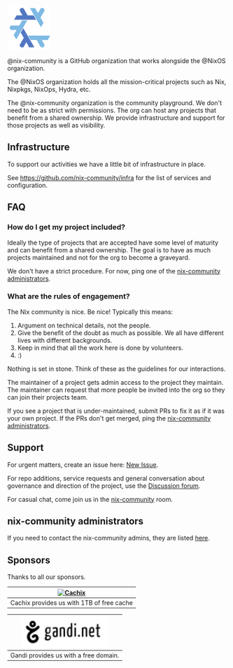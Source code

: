 <img src="nix-community-logo.svg" width="100" height="100" alt="Nix community">

@nix-community is a GitHub organization that works alongside the @NixOS organization.

The @NixOS organization holds all the mission-critical projects such as Nix, Nixpkgs, NixOps, Hydra, etc.

The @nix-community organization is the community playground. We don't need to be as strict with permissions. The org can host any projects that benefit from a shared ownership. We provide infrastructure and support for those projects as well as visibility.

## Infrastructure

To support our activities we have a little bit of infrastructure in place.

See https://github.com/nix-community/infra for the list of services and configuration.

## FAQ

### How do I get my project included?

Ideally the type of projects that are accepted have some level of maturity and can benefit from a shared ownership. The goal is to have as much projects maintained and not for the org to become a graveyard.

We don't have a strict procedure. For now, ping one of the [nix-community administrators](#nix-community-administrators).

### What are the rules of engagement?

The Nix community is nice. Be nice! Typically this means:

1. Argument on technical details, not the people.
2. Give the benefit of the doubt as much as possible. We all have different lives with different backgrounds.
3. Keep in mind that all the work here is done by volunteers.
4. :)

Nothing is set in stone. Think of these as the guidelines for our interactions.

The maintainer of a project gets admin access to the project they maintain. The maintainer can request that more people be invited into the org so they can join their projects team.

If you see a project that is under-maintained, submit PRs to fix it as if it was your own project. If the PRs don't get merged, ping the [nix-community administrators](#nix-community-administrators).

## Support

For urgent matters, create an issue here: [New Issue](https://github.com/nix-community/infra/issues/new).

For repo additions, service requests and general conversation about governance and direction of the project, use the [Discussion forum](https://github.com/orgs/nix-community/discussions).

For casual chat, come join us in the [nix-community](https://matrix.to/#/#nix-community:nixos.org) room.

## nix-community administrators

If you need to contact the nix-community admins, they are listed [here](https://github.com/nix-community/infra#nix-community-administrators).

## Sponsors

Thanks to all our sponsors.

<!-- prettier-ignore-start -->
|[<img src="https://raw.githubusercontent.com/cachix/docs.cachix.org/master/source/logo.png" width="200" alt="Cachix">](https://cachix.org)|
|:-:|
|Cachix provides us with 1TB of free cache|

|[<img src="https://raw.githubusercontent.com/Gandi/.github/b1f21a402d9223c672476b41148429f538be5303/logos/black.svg" width="200" alt="Gandi">](https://www.gandi.net/)|
|:-:|
|Gandi provides us with a free domain.|
<!-- prettier-ignore-end -->

